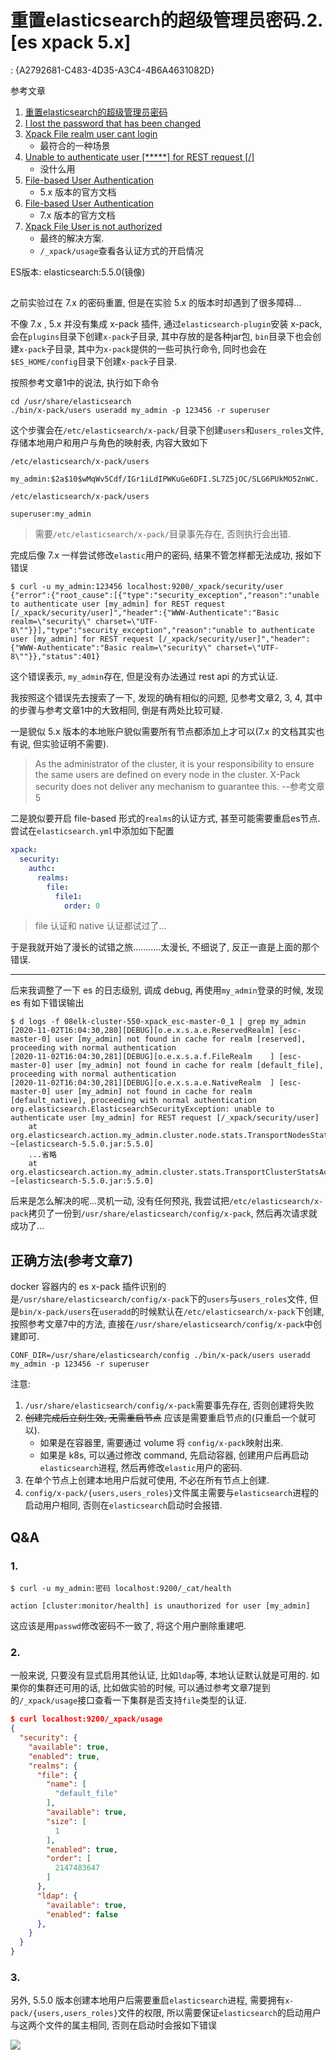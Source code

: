 # 重置elasticsearch的超级管理员密码.2.[es xpack 5.x]

<!key!>: {A2792681-C483-4D35-A3C4-4B6A4631082D}

参考文章

1. [重置elasticsearch的超级管理员密码](https://blog.51cto.com/qiangsh/2342802)
2. [I lost the password that has been changed](https://discuss.elastic.co/t/i-lost-the-password-that-has-been-changed/91867)
3. [Xpack File realm user cant login](https://discuss.elastic.co/t/xpack-file-realm-user-cant-login/90266)
    - 最符合的一种场景
4. [Unable to authenticate user [*****] for REST request [/]](https://discuss.elastic.co/t/unable-to-authenticate-user-for-rest-request/197461)
    - 没什么用
5. [File-based User Authentication](https://www.elastic.co/guide/en/x-pack/5.5/file-realm.html)
   	- 5.x 版本的官方文档
6. [File-based User Authentication](https://www.elastic.co/guide/en/elasticsearch/reference/7.x/file-realm.html)
   	- 7.x 版本的官方文档
7. [Xpack File User is not authorized](https://discuss.elastic.co/t/xpack-file-user-is-not-authorized/75891)
   	- 最终的解决方案.
    - `/_xpack/usage`查看各认证方式的开启情况

ES版本: elasticsearch:5.5.0(镜像)

## 

之前实验过在 7.x 的密码重置, 但是在实验 5.x 的版本时却遇到了很多障碍...

不像 7.x , 5.x 并没有集成 x-pack 插件, 通过`elasticsearch-plugin`安装 x-pack, 会在`plugins`目录下创建`x-pack`子目录, 其中存放的是各种jar包, `bin`目录下也会创建`x-pack`子目录, 其中为`x-pack`提供的一些可执行命令, 同时也会在`$ES_HOME/config`目录下创建`x-pack`子目录.

按照参考文章1中的说法, 执行如下命令

```
cd /usr/share/elasticsearch
./bin/x-pack/users useradd my_admin -p 123456 -r superuser
```

这个步骤会在`/etc/elasticsearch/x-pack/`目录下创建`users`和`users_roles`文件, 存储本地用户和用户与角色的映射表, 内容大致如下


`/etc/elasticsearch/x-pack/users`

```
my_admin:$2a$10$wMqWv5Cdf/IGr1iLdIPWKuGe6DFI.SL7Z5jOC/SLG6PUkMO52nWC.
```

`/etc/elasticsearch/x-pack/users`

```
superuser:my_admin
```

> 需要`/etc/elasticsearch/x-pack/`目录事先存在, 否则执行会出错.

完成后像 7.x 一样尝试修改`elastic`用户的密码, 结果不管怎样都无法成功, 报如下错误

```log
$ curl -u my_admin:123456 localhost:9200/_xpack/security/user
{"error":{"root_cause":[{"type":"security_exception","reason":"unable to authenticate user [my_admin] for REST request [/_xpack/security/user]","header":{"WWW-Authenticate":"Basic realm=\"security\" charset=\"UTF-8\""}}],"type":"security_exception","reason":"unable to authenticate user [my_admin] for REST request [/_xpack/security/user]","header":{"WWW-Authenticate":"Basic realm=\"security\" charset=\"UTF-8\""}},"status":401}
```

这个错误表示, `my_admin`存在, 但是没有办法通过 rest api 的方式认证.

我按照这个错误先去搜索了一下, 发现的确有相似的问题, 见参考文章2, 3, 4, 其中的步骤与参考文章1中的大致相同, 倒是有两处比较可疑.

一是貌似 5.x 版本的本地账户貌似需要所有节点都添加上才可以(7.x 的文档其实也有说, 但实验证明不需要).

> As the administrator of the cluster, it is your responsibility to ensure the same users are defined on every node in the cluster. X-Pack security does not deliver any mechanism to guarantee this. --参考文章5

二是貌似要开启 file-based 形式的`realms`的认证方式, 甚至可能需要重启es节点. 尝试在`elasticsearch.yml`中添加如下配置

```yaml
xpack:
  security:
    authc:
      realms:
        file:
          file1:
            order: 0
```

> file 认证和 native 认证都试过了...

于是我就开始了漫长的试错之旅...........太漫长, 不细说了, 反正一直是上面的那个错误.

------

后来我调整了一下 es 的日志级别, 调成 debug, 再使用`my_admin`登录的时候, 发现 es 有如下错误输出

```log
$ d logs -f 08elk-cluster-550-xpack_esc-master-0_1 | grep my_admin
[2020-11-02T16:04:30,280][DEBUG][o.e.x.s.a.e.ReservedRealm] [esc-master-0] user [my_admin] not found in cache for realm [reserved], proceeding with normal authentication
[2020-11-02T16:04:30,281][DEBUG][o.e.x.s.a.f.FileRealm    ] [esc-master-0] user [my_admin] not found in cache for realm [default_file], proceeding with normal authentication
[2020-11-02T16:04:30,281][DEBUG][o.e.x.s.a.e.NativeRealm  ] [esc-master-0] user [my_admin] not found in cache for realm [default_native], proceeding with normal authentication
org.elasticsearch.ElasticsearchSecurityException: unable to authenticate user [my_admin] for REST request [/_xpack/security/user]
	at org.elasticsearch.action.my_admin.cluster.node.stats.TransportNodesStatsAction.nodeOperation(TransportNodesStatsAction.java:77) ~[elasticsearch-5.5.0.jar:5.5.0]
	...省略
	at org.elasticsearch.action.my_admin.cluster.stats.TransportClusterStatsAction.nodeOperation(TransportClusterStatsAction.java:53) ~[elasticsearch-5.5.0.jar:5.5.0]
```

后来是怎么解决的呢...灵机一动, 没有任何预兆, 我尝试把`/etc/elasticsearch/x-pack`拷贝了一份到`/usr/share/elasticsearch/config/x-pack`, 然后再次请求就成功了...

## 正确方法(参考文章7)

docker 容器内的 es x-pack 插件识别的是`/usr/share/elasticsearch/config/x-pack`下的`users`与`users_roles`文件, 但是`bin/x-pack/users`在`useradd`的时候默认在`/etc/elasticsearch/x-pack`下创建, 按照参考文章7中的方法, 直接在`/usr/share/elasticsearch/config/x-pack`中创建即可.

```
CONF_DIR=/usr/share/elasticsearch/config ./bin/x-pack/users useradd my_admin -p 123456 -r superuser
```

注意:

1. `/usr/share/elasticsearch/config/x-pack`需要事先存在, 否则创建将失败
2. ~~创建完成后立刻生效, 无需重启节点~~ 应该是需要重启节点的(只重启一个就可以).
    - 如果是在容器里, 需要通过 volume 将 `config/x-pack`映射出来.
    - 如果是 k8s, 可以通过修改 command, 先启动容器, 创建用户后再启动`elasticsearch`进程, 然后再修改`elastic`用户的密码.
3. 在单个节点上创建本地用户后就可使用, 不必在所有节点上创建.
4. `config/x-pack/{users,users_roles}`文件属主需要与`elasticsearch`进程的启动用户相同, 否则在`elasticsearch`启动时会报错.

## Q&A

### 1. 

```
$ curl -u my_admin:密码 localhost:9200/_cat/health

action [cluster:monitor/health] is unauthorized for user [my_admin]
```

这应该是用`passwd`修改密码不一致了, 将这个用户删除重建吧.

### 2. 

一般来说, 只要没有显式启用其他认证, 比如`ldap`等, 本地认证默认就是可用的. 如果你的集群还可用的话, 比如做实验的时候, 可以通过参考文章7提到的`/_xpack/usage`接口查看一下集群是否支持`file`类型的认证.

```json
$ curl localhost:9200/_xpack/usage
{
  "security": {
    "available": true,
    "enabled": true,
    "realms": {
      "file": {
        "name": [
          "default_file"
        ],
        "available": true,
        "size": [
          1
        ],
        "enabled": true,
        "order": [
          2147483647
        ]
      },
      "ldap": {
        "available": true,
        "enabled": false
      },
    }
  }
}
```

### 3. 

另外, 5.5.0 版本创建本地用户后需要重启`elasticsearch`进程, 需要拥有`x-pack/{users,users_roles}`文件的权限, 所以需要保证`elasticsearch`的启动用户与这两个文件的属主相同, 否则在启动时会报如下错误

![](https://gitee.com/generals-space/gitimg/raw/master/4f86793d158a6dbacce13dd7e2316575.png)
